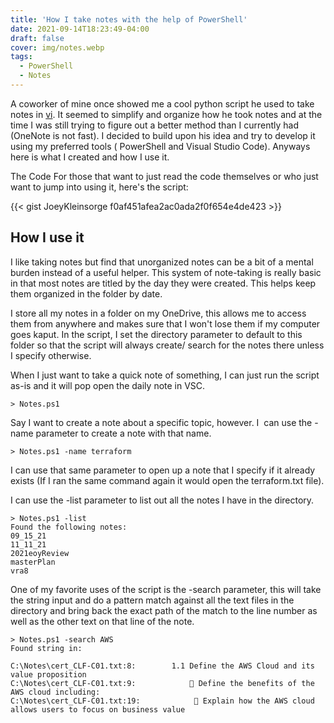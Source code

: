 ```yaml
---
title: 'How I take notes with the help of PowerShell'
date: 2021-09-14T18:23:49-04:00
draft: false
cover: img/notes.webp
tags:
  - PowerShell
  - Notes
---
```


A coworker of mine once showed me a cool python script he used to take notes in [vi](https://en.wikipedia.org/wiki/Vi). It seemed to simplify and organize how he took notes and at the time I was still trying to figure out a better method than I currently had (OneNote is not fast). I decided to build upon his idea and try to develop it using my preferred tools ( PowerShell and Visual Studio Code). Anyways here is what I created and how I use it.

The Code
For those that want to just read the code themselves or who just want to jump into using it, here's the script:

{{< gist JoeyKleinsorge f0af451afea2ac0ada2f0f654e4de423 >}}

## How I use it

I like taking notes but find that unorganized notes can be a bit of a mental burden instead of a useful helper. This system of note-taking is really basic in that most notes are titled by the day they were created. This helps keep them organized in the folder by date.

I store all my notes in a folder on my OneDrive, this allows me to access them from anywhere and makes sure that I won't lose them if my computer goes kaput. In the script, I set the directory parameter to default to this folder so that the script will always create/ search for the notes there unless I specify otherwise.

When I just want to take a quick note of something, I can just run the script as-is and it will pop open the daily note in VSC.

```shell
> Notes.ps1
```

Say I want to create a note about a specific topic, however. I  can use the -name parameter to create a note with that name.

```shell
> Notes.ps1 -name terraform
```

I can use that same parameter to open up a note that I specify if it already exists (If I ran the same command again it would open the terraform.txt file).

I can use the -list parameter to list out all the notes I have in the directory.

```shell
> Notes.ps1 -list
Found the following notes:
09_15_21
11_11_21
2021eoyReview
masterPlan
vra8
```

One of my favorite uses of the script is the -search parameter, this will take the string input and do a pattern match against all the text files in the directory and bring back the exact path of the match to the line number as well as the other text on that line of the note.

```shell
> Notes.ps1 -search AWS
Found string in:

C:\Notes\cert_CLF-C01.txt:8:        1.1 Define the AWS Cloud and its value proposition
C:\Notes\cert_CLF-C01.txt:9:             Define the benefits of the AWS cloud including:
C:\Notes\cert_CLF-C01.txt:19:             Explain how the AWS cloud allows users to focus on business value
```
